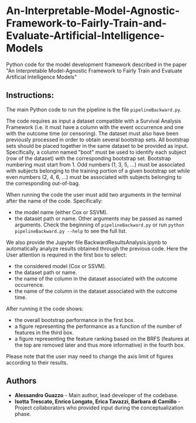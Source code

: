 # An-Interpretable-Model-Agnostic-Framework-to-Fairly-Train-and-Evaluate-Artificial-Intelligence-Models
Python code for the model development framework described in the paper "An Interpretable Model-Agnostic Framework to Fairly Train and Evaluate Artificial Intelligence Models"

## Instructions:

The main Python code to run the pipeline is the file `pipelineBackward.py`.

The code requires as input a dataset compatible with a Survival Analysis Framework (i.e. it must have a column with the event occurrence and one with the outcome time (or censoring).
The dataset must also have been previously processed in order to obtain several bootstrap sets. All bootstrap sets should be placed together in the same dataset to be provided as input. Specifically, a column named "boot" must be used to identify each subject (row of the dataset) with the corresponding bootstrap set. Bootstrap numbering must start from 1. Odd numbers (1, 3, 5, ...) must be associated with subjects belonging to the training portion of a given bootstrap set while even numbers (2, 4, 6, ...) must be associated with subjects belonging to the corresponding out-of-bag.

When running the code the user must add two arguments in the terminal after the name of the code.
Specifically:
- the model name (either Cox or SSVM).
- the dataset path or name.
Other arguments may be passed as named arguments. Check the beginning of `pipelineBackward.py` or run `python pipelineBackward.py --help` to see the full list.


We also provide the Jupyter file BackwardResultsAnalysis.ipynb to automatically analyze results obtained through the previous code.
Here the User attention is required in the first box to select:
- the considered model (Cox or SSVM).
- the dataset path or name.
- the name of the column in the dataset associated with the outcome occurrence.
- the name of the column in the dataset associated with the outcome time.

After running it the code shows:
- the overall bootstrap performance in the first box.
- a figure representing the performance as a function of the number of features in the third box.
- a figure representing the feature ranking based on the BRFS (features at the top are removed later and thus more informative) in the fourth box.

Please note that the user may need to change the axis limit of figures according to their results.

## Authors

- **Alessandro Guazzo** - Main author, lead developer of the codebase.
- **Isotta Trescato, Enrico Longato, Erica Tavazzi, Barbara di Camillo** - Project collaborators who provided input during the conceptualization phase.
